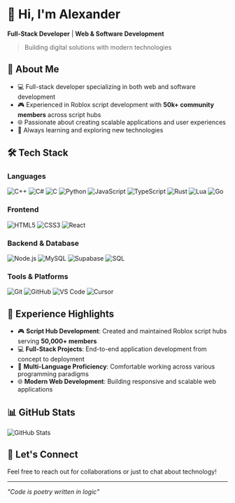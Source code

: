 # 👋 Hi, I'm Alexander

**Full-Stack Developer** | **Web & Software Development**

> Building digital solutions with modern technologies

## 🚀 About Me

- 💻 Full-stack developer specializing in both web and software development
- 🎮 Experienced in Roblox script development with **50k+ community members** across script hubs
- 🌐 Passionate about creating scalable applications and user experiences
- 🔧 Always learning and exploring new technologies

## 🛠️ Tech Stack

### Languages
![C++](https://img.shields.io/badge/-C++-00599C?style=flat-square&logo=cplusplus&logoColor=white)
![C#](https://img.shields.io/badge/-C%23-239120?style=flat-square&logo=csharp&logoColor=white)
![C](https://img.shields.io/badge/-C-A8B9CC?style=flat-square&logo=c&logoColor=black)
![Python](https://img.shields.io/badge/-Python-3776AB?style=flat-square&logo=python&logoColor=white)
![JavaScript](https://img.shields.io/badge/-JavaScript-F7DF1E?style=flat-square&logo=javascript&logoColor=black)
![TypeScript](https://img.shields.io/badge/-TypeScript-3178C6?style=flat-square&logo=typescript&logoColor=white)
![Rust](https://img.shields.io/badge/-Rust-000000?style=flat-square&logo=rust&logoColor=white)
![Lua](https://img.shields.io/badge/-Lua-2C2D72?style=flat-square&logo=lua&logoColor=white)
![Go](https://img.shields.io/badge/-Go-00ADD8?style=flat-square&logo=go&logoColor=white)

### Frontend
![HTML5](https://img.shields.io/badge/-HTML5-E34F26?style=flat-square&logo=html5&logoColor=white)
![CSS3](https://img.shields.io/badge/-CSS3-1572B6?style=flat-square&logo=css3&logoColor=white)
![React](https://img.shields.io/badge/-React-61DAFB?style=flat-square&logo=react&logoColor=black)

### Backend & Database
![Node.js](https://img.shields.io/badge/-Node.js-339933?style=flat-square&logo=nodedotjs&logoColor=white)
![MySQL](https://img.shields.io/badge/-MySQL-4479A1?style=flat-square&logo=mysql&logoColor=white)
![Supabase](https://img.shields.io/badge/-Supabase-3ECF8E?style=flat-square&logo=supabase&logoColor=white)
![SQL](https://img.shields.io/badge/-SQL-336791?style=flat-square&logo=postgresql&logoColor=white)

### Tools & Platforms
![Git](https://img.shields.io/badge/-Git-F05032?style=flat-square&logo=git&logoColor=white)
![GitHub](https://img.shields.io/badge/-GitHub-181717?style=flat-square&logo=github&logoColor=white)
![VS Code](https://img.shields.io/badge/-VS%20Code-007ACC?style=flat-square&logo=visualstudiocode&logoColor=white)
![Cursor](https://img.shields.io/badge/-Cursor-000000?style=flat-square&logo=cursor&logoColor=white)

## 🎯 Experience Highlights

- 🎮 **Script Hub Development**: Created and maintained Roblox script hubs serving **50,000+ members**
- 💻 **Full-Stack Projects**: End-to-end application development from concept to deployment
- 🔧 **Multi-Language Proficiency**: Comfortable working across various programming paradigms
- 🌐 **Modern Web Development**: Building responsive and scalable web applications

## 📊 GitHub Stats

![GitHub Stats](https://github-readme-stats.vercel.app/api?username=yourusername&show_icons=true&theme=dark&hide_border=true)

## 🤝 Let's Connect

Feel free to reach out for collaborations or just to chat about technology!

---
*"Code is poetry written in logic"*
